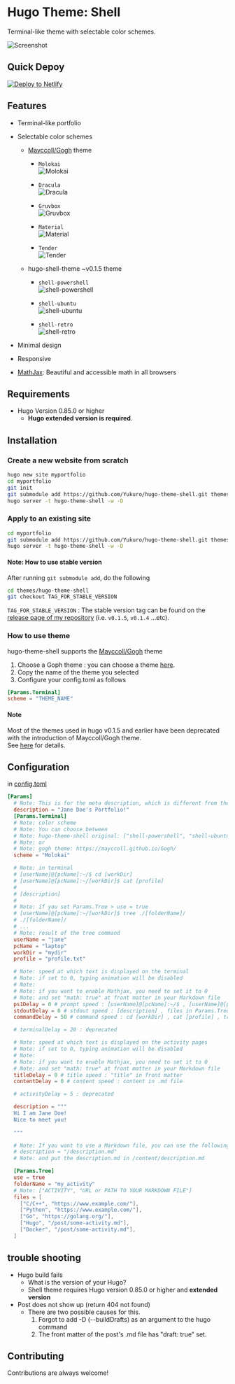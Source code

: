 # Hugo Theme: Shell
Terminal-like theme with selectable color schemes.

![Screenshot](https://raw.githubusercontent.com/Yukuro/hugo-theme-shell/master/images/motion2.gif)

## Quick Depoy
[![Deploy to Netlify](https://www.netlify.com/img/deploy/button.svg)](https://app.netlify.com/start/deploy?repository=https://github.com/Yukuro/hugo-theme-shell-example)  

## Features
- Terminal-like portfolio
- Selectable color schemes
  - [Mayccoll/Gogh](https://github.com/Mayccoll/Gogh) theme
    - `Molokai`  
    ![Molokai](https://raw.githubusercontent.com/Yukuro/hugo-theme-shell/master/images/v0.1.6/Molokai.png)

    - `Dracula`  
    ![Dracula](https://raw.githubusercontent.com/Yukuro/hugo-theme-shell/master/images/v0.1.6/Dracula.png)

    - `Gruvbox`  
    ![Gruvbox](https://raw.githubusercontent.com/Yukuro/hugo-theme-shell/master/images/v0.1.6/Gruvbox.png)

    - `Material`  
    ![Material](https://raw.githubusercontent.com/Yukuro/hugo-theme-shell/master/images/v0.1.6/Material.png)

    - `Tender`  
    ![Tender](https://raw.githubusercontent.com/Yukuro/hugo-theme-shell/master/images/v0.1.6/Tender.png)
  - hugo-shell-theme ~v0.1.5 theme
    - `shell-powershell`  
    ![shell-powershell](https://raw.githubusercontent.com/Yukuro/hugo-theme-shell/master/images/v0.1.6/shell-powershell.png)

    - `shell-ubuntu`  
    ![shell-ubuntu](https://raw.githubusercontent.com/Yukuro/hugo-theme-shell/master/images/v0.1.6/shell-ubuntu.png)

    - `shell-retro`  
    ![shell-retro](https://raw.githubusercontent.com/Yukuro/hugo-theme-shell/master/images/v0.1.6/shell-retro.png)
        
- Minimal design
- Responsive
- [MathJax](https://www.mathjax.org/): Beautiful and accessible math in all browsers

## Requirements
- Hugo Version 0.85.0 or higher
    - **Hugo extended version is required**.

## Installation
### Create a new website from scratch
```bash
hugo new site myportfolio
cd myportfolio
git init
git submodule add https://github.com/Yukuro/hugo-theme-shell.git themes/hugo-theme-shell
hugo server -t hugo-theme-shell -w -D
```

### Apply to an existing site
```bash
cd myportfolio
git submodule add https://github.com/Yukuro/hugo-theme-shell.git themes/hugo-theme-shell
hugo server -t hugo-theme-shell -w -D
```

#### Note: How to use stable version
After running `git submodule add`, do the following
```bash
cd themes/hugo-theme-shell
git checkout TAG_FOR_STABLE_VERSION
```
`TAG_FOR_STABLE_VERSION` : The stable version tag can be found on the [release page of my repository](https://github.com/Yukuro/hugo-theme-shell/releases) (i.e. `v0.1.5`, `v0.1.4` ...etc).

### How to use theme
hugo-theme-shell supports the [Mayccoll/Gogh](https://github.com/Mayccoll/Gogh) theme
1. Choose a Goph theme : you can choose a theme [here](https://mayccoll.github.io/Gogh/).
2. Copy the name of the theme you selected
3. Configure your config.toml as follows
  ```toml
  [Params.Terminal]
  scheme = "THEME_NAME"
  ```

#### Note
Most of the themes used in hugo v0.1.5 and earlier have been deprecated with the introduction of Mayccoll/Gogh theme.  
See [here](https://github.com/Yukuro/hugo-theme-shell/blob/master/docs/shell_to_gogh.md) for details.  

## Configuration
in [config.toml](config/_default/config.toml)
```toml
[Params]
  # Note: This is for the meta description, which is different from the "description" displayed in the terminal.
  description = "Jane Doe's Portfolio!"
  [Params.Terminal]
  # Note: color scheme
  # Note: You can choose between
  # Note: hugo-theme-shell original: ["shell-powershell", "shell-ubuntu", "shell-retro"]
  # Note: or
  # Note: gogh theme: https://mayccoll.github.io/Gogh/
  scheme = "Molokai"

  # Note: in terminal
  # [userName]@[pcName]:~/$ cd [workDir]
  # [userName]@[pcName]:~/[workDir]$ cat [profile]
  #
  # [description]
  #
  # Note: if you set Params.Tree > use = true
  # [userName]@[pcName]:~/[workDir]$ tree ./[folderName]/
  # ./[folderName]/
  # ...
  # Note: result of the tree command
  userName = "jane"
  pcName = "laptop"
  workDir = "mydir"
  profile = "profile.txt"

  # Note: speed at which text is displayed on the terminal
  # Note: if set to 0, typing animation will be disabled
  # Note:
  # Note: if you want to enable Mathjax, you need to set it to 0
  # Note: and set "math: true" at front matter in your Markdown file
  ps1Delay = 0 # prompt speed : [userName]@[pcName]:~/$ , [userName]@[pcName]:~/[workDir]$
  stdoutDelay = 0 # stdout speed : [description] , files in Params.Tree
  commandDelay = 50 # command speed : cd [workDir] , cat [profile] , tree ./[folderName]/

  # terminalDelay = 20 : deprecated

  # Note: speed at which text is displayed on the activity pages
  # Note: if set to 0, typing animation will be disabled
  # Note: 
  # Note: if you want to enable Mathjax, you need to set it to 0
  # Note: and set "math: true" at front matter in your Markdown file
  titleDelay = 0 # title speed : "title" in front matter
  contentDelay = 0 # content speed : content in .md file

  # activityDelay = 5 : deprecated

  description = """
  Hi I am Jane Doe!
  Nice to meet you!
  
  """

  # Note: If you want to use a Markdown file, you can use the following
  # description = "/description.md"
  # Note: and put the description.md in /content/description.md

  [Params.Tree]
  use = true
  folderName = "my_activity"
  # Note: ["ACTIVITY", "URL or PATH TO YOUR MARKDOWN FILE"]
  files = [ 
    ["C/C++", "https://www.example.com/"],
    ["Python", "https://www.example.com/"],
    ["Go", "https://golang.org/"],
    ["Hugo", "/post/some-activity.md"],
    ["Docker", "/post/some-activity.md"],
  ]
```

## trouble shooting
- Hugo build fails
  - What is the version of your Hugo?
  - Shell theme requires Hugo version 0.85.0 or higher and **extended version**
- Post does not show up (return 404 not found)
  - There are two possible causes for this.
    1. Forgot to add -D (--buildDrafts) as an argument to the hugo command
    2. The front matter of the post's .md file has "draft: true" set.

## Contributing
Contributions are always welcome!
